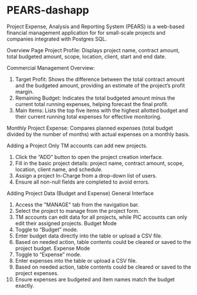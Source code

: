 # PEARS-dashapp
Project Expense, Analysis and Reporting System (PEARS) is a web-based financial management application for for small-scale projects and companies integrated with Postgres SQL.

Overview Page
Project Profile: Displays project name, contract amount, total budgeted amount, scope, location, client, start and end date.

Commercial Management Overview:
1. Target Profit: Shows the difference between the total contract amount and the budgeted amount, providing an estimate of the project’s profit margin.
2. Remaining Budget: Indicates the total budgeted amount minus the current total running expenses, helping forecast the final profit.
3. Main Items: Lists the top five items with the highest allotted budget and their current running total expenses for effective monitoring.

Monthly Project Expense: Compares planned expenses (total budget divided by the number of months) with actual expenses on a monthly basis.


Adding a Project
Only TM accounts can add new projects.
1.	Click the “ADD” button to open the project creation interface.
2.	Fill in the basic project details: project name, contract amount, scope, location, client name, and schedule.
3.	Assign a project In-Charge from a drop-down list of users.
4.	Ensure all non-null fields are completed to avoid errors.


Adding Project Data (Budget and Expense)
General Interface
1. Access the "MANAGE" tab from the navigation bar.
2. Select the project to manage from the project form.
3. TM accounts can edit data for all projects, while PIC accounts can only edit their assigned projects.
Budget Mode
1. Toggle to “Budget” mode.
2. Enter budget data directly into the table or upload a CSV file.
3. Based on needed action, table contents could be cleared or saved to the project budget.
Expense Mode
1. Toggle to “Expense” mode.
2. Enter expenses into the table or upload a CSV file.
3. Based on needed action, table contents could be cleared or saved to the project expenses.
4. Ensure expenses are budgeted and item names match the budget exactly.
